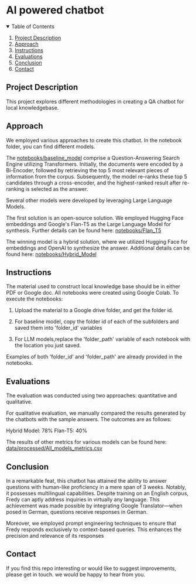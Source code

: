 # AI powered chatbot 


<!-- TABLE OF CONTENTS -->
<details open="open">
  <summary>Table of Contents</summary>
  <ol>
    <li><a href="#project-description">Project Description</a></li>
    <li><a href="#approach">Approach</a></li>
    <li><a href="#instructions">Instructions</a></li>
    <li><a href="#evaluations">Evaluations</a></li>
    <li><a href="#conclusion">Conclusion</a></li>
    <li><a href="#contact">Contact</a></li>
  </ol>
</details>

<!-- Project Description -->
## Project Description

This project explores different methodologies in creating a QA chatbot for local knowledgebase. 

<!-- Approach -->
## Approach

We employed various approaches to create this chatbot. In the notebook folder, you can find different models.

The [notebooks/baseline_model](notebooks/baseline_model.ipynb) comprise a Question-Answering Search Engine utilizing Transformers. Initially, the documents were encoded by a Bi-Encoder, followed by retrieving the top 5 most relevant pieces of information from the corpus. Subsequently, the model re-ranks these top 5 candidates through a cross-encoder, and the highest-ranked result after re-ranking is selected as the answer.

Several other models were developed by leveraging Large Language Models.

The first solution is an open-source solution. We employed Hugging Face embeddings and Google's Flan-T5 as the Large Language Model for synthesis. Further details can be found here: [notebooks/Flan_T5](notebooks/Flan_T5.ipynb)

The winning model is a hybrid solution, where we utilized Hugging Face for embeddings and OpenAI to synthesize the answer. Additional details can be found here: [notebooks/Hybrid_Model](notebooks/Hybrid_Model.ipynb)


<!-- Instructions -->
## Instructions

The material used to construct local knowledge base should be in either PDF or Google doc. All notebooks were created using Google Colab. To execute the notebooks:

1. Upload the material to a Google drive folder, and get the folder id. 

2. For baseline model, copy the folder id of each of the subfolders and saved them into 'folder_id' variables

3. For LLM models,replace the 'folder_path' variable of each notebook with the location you just saved.

Examples of both 'folder_id' and 'folder_path' are already provided in the notebooks.


<!-- Evaluations -->
## Evaluations

The evaluation was conducted using two approaches: quantitative and qualitative.

For qualitative evaluation, we manually compared the results generated by the chatbots with the sample answers. The outcomes are as follows:

Hybrid Model: 78%
Flan-T5: 40%

The results of other metrics for various models can be found here: [data/processed/All_models_metrics.csv](data/processed/All_models_metrics.csv)



<!-- Conclusion -->
## Conclusion

In a remarkable feat, this chatbot has attained the ability to answer questions with human-like proficiency in a mere span of 3 weeks. Notably, it possesses multilingual capabilities. Despite training on an English corpus, Fredy can aptly address inquiries in virtually any language. This achievement was made possible by integrating Google Translator—when posed in German, questions receive responses in German.

Moreover, we employed prompt engineering techniques to ensure that Fredy responds exclusively to context-based queries. This enhances the precision and relevance of its responses

<!-- Contact -->
## Contact

If you find this repo interesting or would like to suggest improvements, please get in touch. we would be happy to hear from you.
